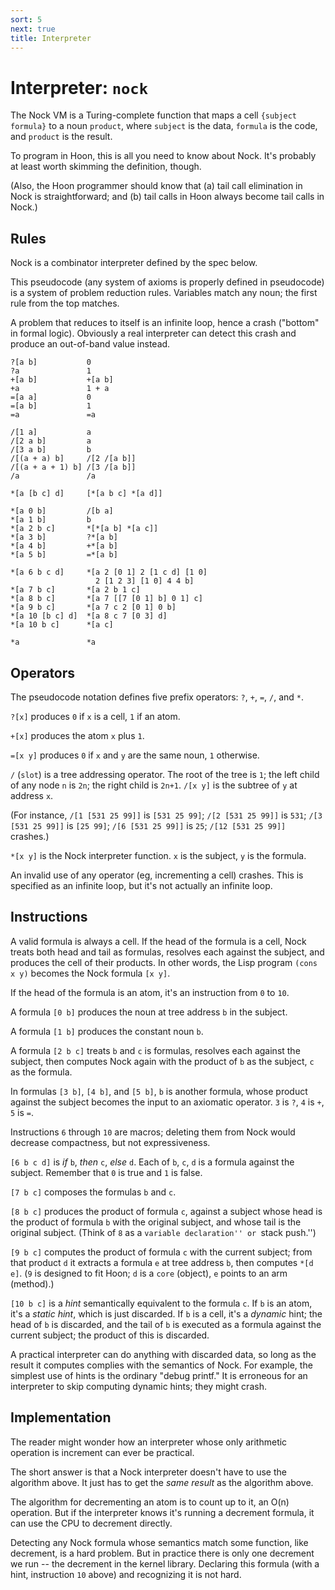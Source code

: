 ```yaml
---
sort: 5
next: true
title: Interpreter
---
```


# Interpreter: `nock`

The Nock VM is a Turing-complete function that maps a cell
`{subject formula}` to a noun `product`, where `subject` is the
data, `formula` is the code, and `product` is the result.

To program in Hoon, this is all you need to know about Nock.
It's probably at least worth skimming the definition, though.

(Also, the Hoon programmer should know that (a) tail call
elimination in Nock is straightforward; and (b) tail calls in
Hoon always become tail calls in Nock.)

## Rules

Nock is a combinator interpreter defined by the spec below.

This pseudocode (any system of axioms is properly defined in
pseudocode) is a system of problem reduction rules.  Variables
match any noun; the first rule from the top matches.

A problem that reduces to itself is an infinite loop, hence a
crash ("bottom" in formal logic).  Obviously a real interpreter
can detect this crash and produce an out-of-band value instead.

```
?[a b]           0
?a               1
+[a b]           +[a b]
+a               1 + a
=[a a]           0
=[a b]           1
=a               =a

/[1 a]           a
/[2 a b]         a
/[3 a b]         b
/[(a + a) b]     /[2 /[a b]]
/[(a + a + 1) b] /[3 /[a b]]
/a               /a

*[a [b c] d]     [*[a b c] *[a d]]

*[a 0 b]         /[b a]
*[a 1 b]         b
*[a 2 b c]       *[*[a b] *[a c]]
*[a 3 b]         ?*[a b]
*[a 4 b]         +*[a b]
*[a 5 b]         =*[a b]

*[a 6 b c d]     *[a 2 [0 1] 2 [1 c d] [1 0] 
                   2 [1 2 3] [1 0] 4 4 b]
*[a 7 b c]       *[a 2 b 1 c]
*[a 8 b c]       *[a 7 [[7 [0 1] b] 0 1] c]
*[a 9 b c]       *[a 7 c 2 [0 1] 0 b]
*[a 10 [b c] d]  *[a 8 c 7 [0 3] d]
*[a 10 b c]      *[a c]

*a               *a
```

## Operators

The pseudocode notation defines five prefix operators: `?`, `+`,
`=`, `/`, and `*`.

`?[x]` produces `0` if `x` is a cell, `1` if an atom. 

`+[x]` produces the atom `x` plus `1`.

`=[x y]` produces `0` if `x` and `y` are the same noun, `1`
otherwise.

`/` (`slot`) is a tree addressing operator.  The root of the tree
is `1`; the left child of any node `n` is `2n`; the right child
is `2n+1`.  `/[x y]` is the subtree of `y` at address `x`.

(For instance, `/[1 [531 25 99]]` is `[531 25 99]`; `/[2 [531 25
99]]` is `531`; `/[3 [531 25 99]]` is `[25 99]`; `/[6 [531 25
99]]` is `25`; `/[12 [531 25 99]]` crashes.)

`*[x y]` is the Nock interpreter function.  `x` is the subject,
`y` is the formula.

An invalid use of any operator (eg, incrementing a cell) crashes.
This is specified as an infinite loop, but it's not actually an
infinite loop.

## Instructions

A valid formula is always a cell. If the head of the formula is a
cell, Nock treats both head and tail as formulas, resolves each
against the subject, and produces the cell of their products.  In
other words, the Lisp program `(cons x y)` becomes the Nock
formula `[x y]`.

If the head of the formula is an atom, it's an instruction from
`0` to `10`.

A formula `[0 b]` produces the noun at tree address `b`
in the subject.

A formula `[1 b]` produces the constant noun `b`.

A formula `[2 b c]` treats `b` and `c` is formulas, resolves each
against the subject, then computes Nock again with the product of
`b` as the subject, `c` as the formula.

In formulas `[3 b]`, `[4 b]`, and `[5 b]`, `b` is another
formula, whose product against the subject becomes the input to
an axiomatic operator. `3` is `?`, `4` is `+`, `5` is `=`.

Instructions `6` through `10` are macros; deleting them
from Nock would decrease compactness, but not expressiveness.

`[6 b c d]` is *if* `b`, *then* `c`, *else* `d`.  Each of `b`,
`c`, `d` is a formula against the subject.  Remember that `0` is
true and `1` is false.

`[7 b c]` composes the formulas `b` and `c`.

`[8 b c]` produces the product of formula `c`, against
a subject whose head is the product of formula `b` with the
original subject, and whose tail is the original subject.  (Think
of `8` as a ``variable declaration'' or ``stack push.'')

`[9 b c]` computes the product of formula `c` with the current
subject; from that product `d` it extracts a formula `e` at tree
address `b`, then computes `*[d e]`.  (`9` is designed to fit
Hoon; `d` is a `core` (object), `e` points to an arm (method).)

`[10 b c]` is a *hint* semantically equivalent to the formula
`c`.  If `b` is an atom, it's a *static hint*, which is just
discarded.  If `b` is a cell, it's a *dynamic* hint; the head of
`b` is discarded, and the tail of `b` is executed as a formula
against the current subject; the product of this is discarded.

A practical interpreter can do anything with discarded data, so
long as the result it computes complies with the semantics of
Nock.  For example, the simplest use of hints is the ordinary
"debug printf."  It is erroneous for an interpreter to skip
computing dynamic hints; they might crash.

## Implementation

The reader might wonder how an interpreter whose only arithmetic
operation is increment can ever be practical.

The short answer is that a Nock interpreter doesn't have to use
the algorithm above.  It just has to get the *same result* as the
algorithm above.

The algorithm for decrementing an atom is to count up to it, an
O(n) operation.  But if the interpreter knows it's running a
decrement formula, it can use the CPU to decrement directly.

Detecting any Nock formula whose semantics match some function,
like decrement, is a hard problem.  But in practice there is only
one decrement we run -- the decrement in the kernel library.
Declaring this formula (with a hint, instruction `10` above)
and recognizing it is not hard.
